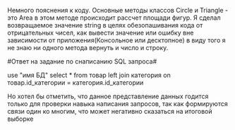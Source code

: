 Немного пояснения к коду.
Основные методы классов Circle и Triangle - это Area в этом методе происходит рассчет площади фигур. Я сделал возвращаемое значение string в целях обезопашивания кода от отрицательных чисел, как вывести значение или ошибку вне зависимости от приложения(Консольное или десктопное) в виду того я не знаю ни одного метода вернуть и число и строку.

#Ответ на задание по снаписанию SQL запроса#

use "имя БД"
select * 
from товар
left join категория on товар.id_категории = категория.id_категории

Но хотел бы отметить, что данное представление данных годится только для проверки навыка написания запросов, так как формируются связи один ко многим, что может негативно сказаться на итоговой выборке